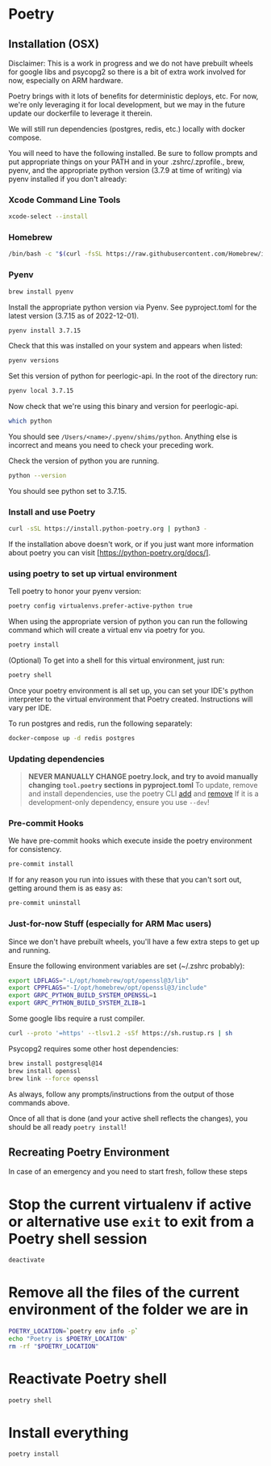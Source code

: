 # Poetry

## Installation (OSX)

Disclaimer: This is a work in progress and we do not have prebuilt wheels for google libs and psycopg2 so there is a bit of extra work involved for now, especially on ARM hardware.

Poetry brings with it lots of benefits for deterministic deploys, etc. For now, we're only leveraging it for local development, but we may in the future update our dockerfile to leverage it therein.

We will still run dependencies (postgres, redis, etc.) locally with docker compose.

You will need to have the following installed. Be sure to follow prompts and put appropriate things on your PATH and in your .zshrc/.zprofile., brew, pyenv, and the appropriate python version (3.7.9 at time of writing) via pyenv installed if you don't already:

### Xcode Command Line Tools

```bash
xcode-select --install
```

### Homebrew

```bash
/bin/bash -c "$(curl -fsSL https://raw.githubusercontent.com/Homebrew/install/HEAD/install.sh)"
```

### Pyenv

```bash
brew install pyenv
```

Install the appropriate python version via Pyenv. See pyproject.toml for the latest version (3.7.15 as of 2022-12-01).


```bash
pyenv install 3.7.15
```

Check that this was installed on your system and appears when listed:

```bash
pyenv versions
```

Set this version of python for peerlogic-api. In the root of the directory run:

```bash
pyenv local 3.7.15
```

Now check that we're using this binary and version for peerlogic-api.

```bash
which python
```

You should see `/Users/<name>/.pyenv/shims/python`. Anything else is incorrect and means you need to check your
preceding work.

Check the version of python you are running.

```bash
python --version
```

You should see python set to 3.7.15.

### Install and use Poetry

```bash
curl -sSL https://install.python-poetry.org | python3 -
```

If the installation above doesn't work, or if you just want more information about poetry you can visit
[https://python-poetry.org/docs/].

### using poetry to set up virtual environment

Tell poetry to honor your pyenv version:

```bash
poetry config virtualenvs.prefer-active-python true
```

When using the appropriate version of python you can run the following command which will create a virtual env via poetry for you.

```bash
poetry install
```

(Optional) To get into a shell for this virtual environment, just run:

```bash
poetry shell
```

Once your poetry environment is all set up, you can set your IDE's python interpreter to the virtual environment that Poetry created.
Instructions will vary per IDE.


To run postgres and redis, run the following separately:

```bash
docker-compose up -d redis postgres
```

### Updating dependencies

>**NEVER MANUALLY CHANGE poetry.lock, and try to avoid manually changing `tool.poetry` sections in pyproject.toml**
> To update, remove and install dependencies, use the poetry CLI [add](https://python-poetry.org/docs/cli/#add)
> and [remove](https://python-poetry.org/docs/cli/#remove)
> If it is a development-only dependency, ensure you use `--dev`!

### Pre-commit Hooks

We have pre-commit hooks which execute inside the poetry environment for consistency.

```bash
pre-commit install
```

If for any reason you run into issues with these that you can't sort out, getting around them is as easy as:

```bash
pre-commit uninstall
```

### Just-for-now Stuff (especially for ARM Mac users)

Since we don't have prebuilt wheels, you'll have a few extra steps to get up and running.

Ensure the following environment variables are set (~/.zshrc probably):

```bash
export LDFLAGS="-L/opt/homebrew/opt/openssl@3/lib"
export CPPFLAGS="-I/opt/homebrew/opt/openssl@3/include"
export GRPC_PYTHON_BUILD_SYSTEM_OPENSSL=1
export GRPC_PYTHON_BUILD_SYSTEM_ZLIB=1
```

Some google libs require a rust compiler.

```bash
curl --proto '=https' --tlsv1.2 -sSf https://sh.rustup.rs | sh
```

Psycopg2 requires some other host dependencies:

```bash
brew install postgresql@14
brew install openssl
brew link --force openssl
```

As always, follow any prompts/instructions from the output of those commands above.

Once of all that is done (and your active shell reflects the changes), you should be all ready `poetry install`!


## Recreating Poetry Environment
In case of an emergency and you need to start fresh, follow these steps

# Stop the current virtualenv if active or alternative use `exit` to exit from a Poetry shell session

```bash
deactivate
```

# Remove all the files of the current environment of the folder we are in

```bash
POETRY_LOCATION=`poetry env info -p`
echo "Poetry is $POETRY_LOCATION"
rm -rf "$POETRY_LOCATION"
```

# Reactivate Poetry shell
```bash
poetry shell
```

# Install everything
```bash
poetry install
```
